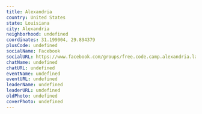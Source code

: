 ```yaml
---
title: Alexandria
country: United States
state: Louisiana
city: Alexandria
neighborhood: undefined
coordinates: 31.199004, 29.894379
plusCode: undefined
socialName: Facebook
socialURL: https://www.facebook.com/groups/free.code.camp.alexandria.la
chatName: undefined
chatURL: undefined
eventName: undefined
eventURL: undefined
leaderName: undefined
leaderURL: undefined
oldPhoto: undefined
coverPhoto: undefined
---
```

